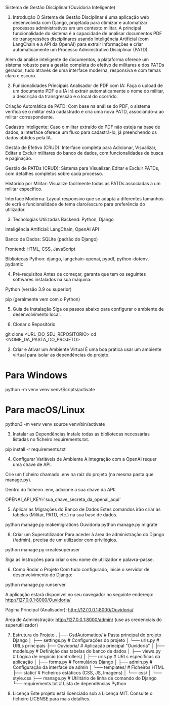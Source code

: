 Sistema de Gestão Disciplinar (Ouvidoria Inteligente)
1. Introdução
O Sistema de Gestão Disciplinar é uma aplicação web desenvolvida com Django, projetada para otimizar e automatizar processos administrativos em um contexto militar. A principal funcionalidade do sistema é a capacidade de analisar documentos PDF de transgressões disciplinares usando Inteligência Artificial (com LangChain e a API da OpenAI) para extrair informações e criar automaticamente um Processo Administrativo Disciplinar (PATD).

Além da análise inteligente de documentos, a plataforma oferece um sistema robusto para a gestão completa do efetivo de militares e dos PATDs gerados, tudo através de uma interface moderna, responsiva e com temas claro e escuro.

2. Funcionalidades Principais
Analisador de PDF com IA: Faça o upload de um documento PDF e a IA irá extrair automaticamente o nome do militar, a descrição da transgressão e o local do ocorrido.

Criação Automática de PATD: Com base na análise do PDF, o sistema verifica se o militar está cadastrado e cria uma nova PATD, associando-a ao militar correspondente.

Cadastro Inteligente: Caso o militar extraído do PDF não esteja na base de dados, a interface oferece um fluxo para cadastrá-lo, já preenchendo os dados obtidos pela IA.

Gestão de Efetivo (CRUD): Interface completa para Adicionar, Visualizar, Editar e Excluir militares do banco de dados, com funcionalidades de busca e paginação.

Gestão de PATDs (CRUD): Sistema para Visualizar, Editar e Excluir PATDs, com detalhes completos sobre cada processo.

Histórico por Militar: Visualize facilmente todas as PATDs associadas a um militar específico.

Interface Moderna: Layout responsivo que se adapta a diferentes tamanhos de ecrã e funcionalidade de tema claro/escuro para preferência do utilizador.

3. Tecnologias Utilizadas
Backend: Python, Django

Inteligência Artificial: LangChain, OpenAI API

Banco de Dados: SQLite (padrão do Django)

Frontend: HTML, CSS, JavaScript

Bibliotecas Python: django, langchain-openai, pypdf, python-dotenv, pydantic

4. Pré-requisitos
Antes de começar, garanta que tem os seguintes softwares instalados na sua máquina:

Python (versão 3.9 ou superior)

pip (geralmente vem com o Python)

5. Guia de Instalação
Siga os passos abaixo para configurar o ambiente de desenvolvimento local.

1. Clonar o Repositório

git clone <URL_DO_SEU_REPOSITORIO>
cd <NOME_DA_PASTA_DO_PROJETO>

2. Criar e Ativar um Ambiente Virtual
É uma boa prática usar um ambiente virtual para isolar as dependências do projeto.

# Para Windows
python -m venv venv
venv\Scripts\activate

# Para macOS/Linux
python3 -m venv venv
source venv/bin/activate

3. Instalar as Dependências
Instale todas as bibliotecas necessárias listadas no ficheiro requirements.txt.

pip install -r requirements.txt

4. Configurar Variáveis de Ambiente
A integração com a OpenAI requer uma chave de API.

Crie um ficheiro chamado .env na raiz do projeto (na mesma pasta que manage.py).

Dentro do ficheiro .env, adicione a sua chave da API:

OPENAI_API_KEY='sua_chave_secreta_da_openai_aqui'

5. Aplicar as Migrações do Banco de Dados
Estes comandos irão criar as tabelas (Militar, PATD, etc.) na sua base de dados.

python manage.py makemigrations Ouvidoria
python manage.py migrate

6. Criar um Superutilizador
Para aceder à área de administração do Django (/admin), precisa de um utilizador com privilégios.

python manage.py createsuperuser

Siga as instruções para criar o seu nome de utilizador e palavra-passe.

6. Como Rodar o Projeto
Com tudo configurado, inicie o servidor de desenvolvimento do Django:

python manage.py runserver

A aplicação estará disponível no seu navegador no seguinte endereço: http://127.0.0.1:8000/Ouvidoria/

Página Principal (Analisador): http://127.0.0.1:8000/Ouvidoria/

Área de Administração: http://127.0.0.1:8000/admin/ (use as credenciais do superutilizador)

7. Estrutura do Projeto
.
├── GsdAutomatico/         # Pasta principal do projeto Django
│   ├── settings.py        # Configurações do projeto
│   └── urls.py            # URLs principais
├── Ouvidoria/             # Aplicação principal "Ouvidoria"
│   ├── models.py          # Definição das tabelas do banco de dados
│   ├── views.py           # Lógica de negócio (controllers)
│   ├── urls.py            # URLs específicas da aplicação
│   ├── forms.py           # Formulários Django
│   ├── admin.py           # Configuração da interface de admin
│   └── templates/         # Ficheiros HTML
├── static/                # Ficheiros estáticos (CSS, JS, Imagens)
│   └── css/
│       └── style.css
├── manage.py              # Utilitário de linha de comando do Django
└── requirements.txt       # Lista de dependências Python

8. Licença
Este projeto está licenciado sob a Licença MIT. Consulte o ficheiro LICENSE para mais detalhes.